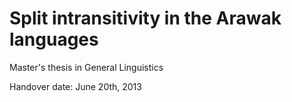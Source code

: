 # Split intransitivity in the Arawak languages

Master's thesis in General Linguistics

Handover date: June 20th, 2013
